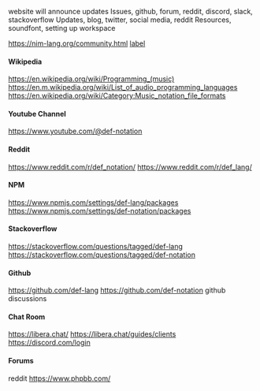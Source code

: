 website will announce updates
Issues, github, forum, reddit, discord, slack, stackoverflow
Updates, blog, twitter, social media, reddit
Resources, soundfont, setting up workspace

https://nim-lang.org/community.html
[label](https://go.dev/help)



#### Wikipedia
https://en.wikipedia.org/wiki/Programming_(music)
https://en.m.wikipedia.org/wiki/List_of_audio_programming_languages
https://en.wikipedia.org/wiki/Category:Music_notation_file_formats

#### Youtube Channel
https://www.youtube.com/@def-notation
<!-- add def-lang -->
#### Reddit
<!-- https://www.reddit.com/r/DEFnotation -->
https://www.reddit.com/r/def_notation/
https://www.reddit.com/r/def_lang/
#### NPM
https://www.npmjs.com/settings/def-lang/packages
https://www.npmjs.com/settings/def-notation/packages

#### Stackoverflow
https://stackoverflow.com/questions/tagged/def-lang
https://stackoverflow.com/questions/tagged/def-notation

#### Github
https://github.com/def-lang
https://github.com/def-notation
github discussions

#### Chat Room
https://libera.chat/
https://libera.chat/guides/clients
https://discord.com/login
<!-- https://www.haskell.org/irc/ -->

#### Forums
reddit
https://www.phpbb.com/
